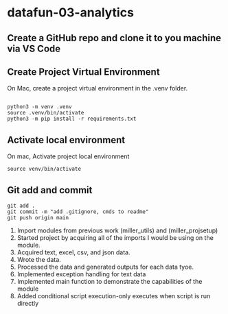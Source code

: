 # datafun-03-analytics

## Create a GitHub repo and clone it to you machine via VS Code

## Create Project Virtual Environment

On Mac, create a project virtual environment in the .venv folder. 

```shell

python3 -m venv .venv
source .venv/bin/activate  
python3 -m pip install -r requirements.txt

```

## Activate local environment
On mac, Activate project local environment
```shell
source venv/bin/activate
```


## Git add and commit 
```shell
git add .
git commit -m "add .gitignore, cmds to readme"
git push origin main
```
1. Import modules from previous work (miller_utils) and (miller_projsetup)
2. Started project by acquiring all of the imports I would be using on the module. 
3. Acquired text, excel, csv, and json data.
4. Wrote the data.
5. Processed the data and generated outputs for each data tyoe. 
6. Implemented exception handling for text data
7. Implemented main function to demonstrate the capabilities of the module
8. Added conditional script execution-only executes when script is run directly
